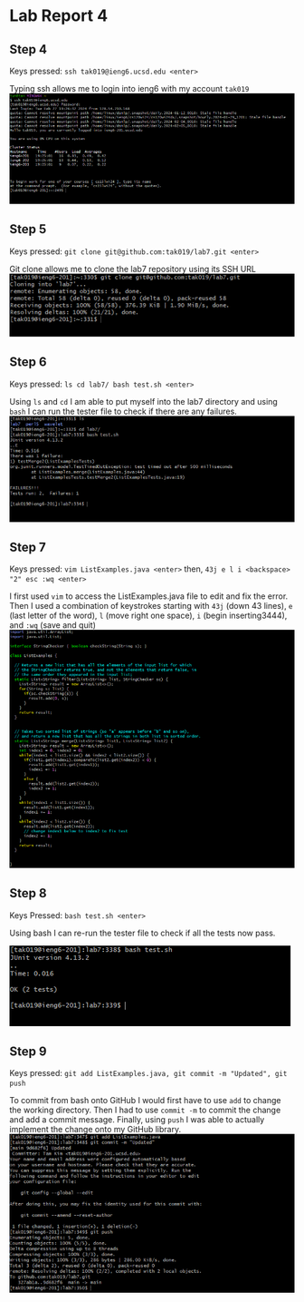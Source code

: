 # Lab Report 4

## Step 4
Keys pressed: `ssh tak019@ieng6.ucsd.edu <enter>`

Typing ssh allows me to login into ieng6 with my account `tak019`
![Image](login.PNG)

## Step 5
Keys pressed: `git clone git@github.com:tak019/lab7.git <enter>`

Git clone allows me to clone the lab7 repository using its SSH URL
![Image](clone.PNG) 

## Step 6
Keys pressed: `ls cd lab7/ bash test.sh <enter>`

Using `ls` and `cd` I am able to put myself into the lab7 directory and using `bash` I can run the tester file to check if there are any failures.
![Image](failed.PNG)


## Step 7 
Keys pressed: `vim ListExamples.java <enter>` then, `43j e l i <backspace> "2" esc :wq <enter>`

I first used `vim` to access the ListExamples.java file to edit and fix the error. Then I used a combination of keystrokes starting with `43j` (down 43 lines), `e` (last letter of the word), `l` (move right one space), `i` (begin inserting3444), and `:wq` (save and quit)
![Image](fixed.PNG)

## Step 8
Keys Pressed: `bash test.sh <enter>`

Using bash I can re-run the tester file to check if all the tests now pass.

![Image](success.PNG)

## Step 9
Keys pressed: `git add ListExamples.java, git commit -m "Updated", git push`

To commit from bash onto GitHub I would first have to use `add` to change the working directory. Then I had to use `commit -m` to commit the change and add a commit message. Finally, using `push` I was able to actually implement the change onto my GitHub library.
![Image](commit.PNG)
